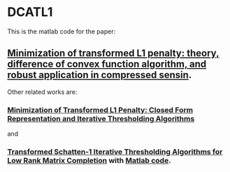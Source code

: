 # DCATL1
This is the matlab code for the paper: 
## [Minimization of transformed L1 penalty: theory, difference of convex function algorithm, and robust application in compressed sensin](https://link.springer.com/article/10.1007/s10107-018-1236-x).

Other related works are: 
### [Minimization of Transformed L1 Penalty: Closed Form Representation and Iterative Thresholding Algorithms](https://arxiv.org/abs/1412.5240)
and 
### [Transformed Schatten-1 Iterative Thresholding Algorithms for Low Rank Matrix Completion](https://arxiv.org/abs/1506.04444)   with [Matlab code](https://github.com/zsivine/TS1-algorithms). 


